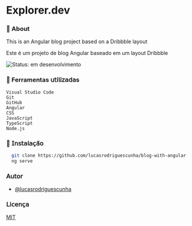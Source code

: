 # Explorer.dev

### 📌 About

This is an Angular blog project based on a Dribbble layout

Este é um projeto de blog Angular baseado em um layout Dribbble

![Status: em desenvolvimento](http://img.shields.io/static/v1?label=STATUS&message=EM%20DESENVOLVIMENTO&color=GREEN&style=for-the-badge)

### 📌 Ferramentas 𝗎𝗍𝗂𝗅𝗂𝗓𝖺𝖽𝖺s

```
Visual Studio Code
Git
GitHub
Angular
CSS
JavaScript
TypeScript
Node.js
```

### 📌 𝖨𝗇𝗌𝗍𝖺𝗅𝖺𝖼̧𝖺̃𝗈

```bash
  git clone https://github.com/lucasrodriguescunha/blog-with-angular
  ng serve
```

### 𝖠𝗎𝗍𝗈𝗋

- [@lucasrodriguescunha](https://www.github.com/lucasrodriguescunha)

### 𝖫𝗂𝖼𝖾𝗇𝖼̧𝖺

[MIT](https://choosealicense.com/licenses/mit/)
